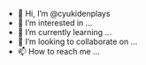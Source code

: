- 👋 Hi, I’m @cyukidenplays
- 👀 I’m interested in ...
- 🌱 I’m currently learning ...
- 💞️ I’m looking to collaborate on ...
- 📫 How to reach me ...

<!---
cyukidenplays/cyukidenplays is a ✨ special ✨ repository because its `README.md` (this file) appears on your GitHub profile.
You can click the Preview link to take a look at your changes.
--->
